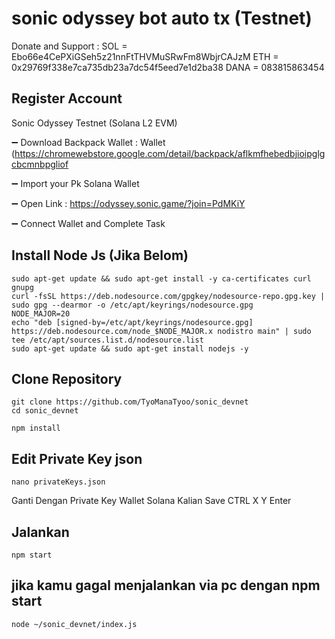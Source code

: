 # sonic odyssey bot auto tx (Testnet)

Donate and Support :  SOL = Ebo66e4CePXiGSeh5z21nnFtTHVMuSRwFm8WbjrCAJzM
ETH = 0x29769f338e7ca735db23a7dc54f5eed7e1d2ba38
DANA = 083815863454
## Register Account

Sonic Odyssey Testnet (Solana L2 EVM)

➖ Download Backpack Wallet : Wallet (https://chromewebstore.google.com/detail/backpack/aflkmfhebedbjioipglgcbcmnbpgliof

➖ Import your Pk Solana Wallet

➖ Open Link :  https://odyssey.sonic.game/?join=PdMKiY

➖ Connect Wallet and Complete Task

## Install Node Js (Jika Belom)

```
sudo apt-get update && sudo apt-get install -y ca-certificates curl gnupg
curl -fsSL https://deb.nodesource.com/gpgkey/nodesource-repo.gpg.key | sudo gpg --dearmor -o /etc/apt/keyrings/nodesource.gpg
NODE_MAJOR=20
echo "deb [signed-by=/etc/apt/keyrings/nodesource.gpg] https://deb.nodesource.com/node_$NODE_MAJOR.x nodistro main" | sudo tee /etc/apt/sources.list.d/nodesource.list
sudo apt-get update && sudo apt-get install nodejs -y
```

## Clone Repository
```
git clone https://github.com/TyoManaTyoo/sonic_devnet
cd sonic_devnet
```
```
npm install
```

## Edit Private Key json
```
nano privateKeys.json
```

Ganti Dengan Private Key Wallet Solana Kalian Save CTRL X Y Enter

## Jalankan
```
npm start
```
## jika kamu gagal menjalankan via pc dengan npm start
```
node ~/sonic_devnet/index.js
```

